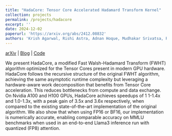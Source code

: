 ```yaml
---
title: "HadaCore: Tensor Core Accelerated Hadamard Transform Kernel"
collection: projects
permalink: /projects/hadacore
excerpt: ''
date: 2024-12-02
paperurl: 'https://arxiv.org/abs/2412.08832'
authors: 'Krish Agarwal, Rishi Astra, Adnan Hoque, Mudhakar Srivatsa, Raghu Ganti, Less Wright, Sijia Chen'
---
```


[arXiv](https://arxiv.org/abs/2412.08832) | 
[Blog](https://pytorch.org/blog/hadacore/) |
[Code](https://github.com/pytorch-labs/applied-ai/tree/main/kernels/cuda/inference/hadamard_transform)

We present HadaCore, a modified Fast Walsh-Hadamard Transform (FWHT) algorithm optimized for the Tensor Cores present in modern GPU hardware. HadaCore follows the recursive structure of the original FWHT algorithm, achieving the same asymptotic runtime complexity but leveraging a hardware-aware work decomposition that benefits from Tensor Core acceleration. This reduces bottlenecks from compute and data exchange. On Nvidia A100 and H100 GPUs, HadaCore achieves speedups of 1 1-1.4x and 1.0-1.3x, with a peak gain of 3.5x and 3.6x respectively, when compared to the existing state-of-the-art implementation of the original algorithm. We also show that when using FP16 or BF16, our implementation is numerically accurate, enabling comparable accuracy on MMLU benchmarks when used in an end-to-end Llama3 inference run with quantized (FP8) attention.